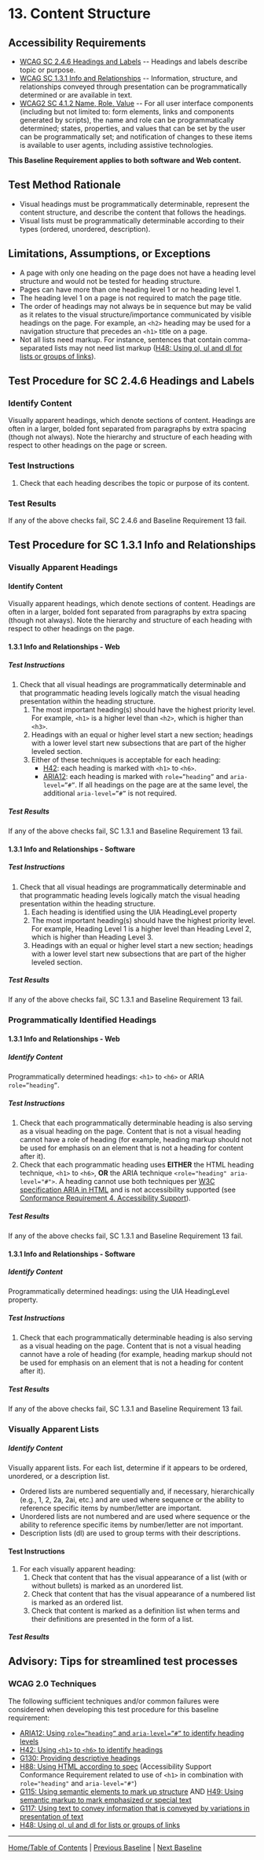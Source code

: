 # 13. Content Structure
## Accessibility Requirements
* [WCAG SC 2.4.6 Headings and Labels](http://www.w3.org/TR/UNDERSTANDING-WCAG20/navigation-mechanisms-descriptive.html) -- Headings and labels describe topic or purpose.
* [WCAG SC 1.3.1 Info and Relationships](http://www.w3.org/TR/UNDERSTANDING-WCAG20/content-structure-separation-programmatic.html) -- Information, structure, and relationships conveyed through presentation can be programmatically determined or are available in text.
* [WCAG2 SC 4.1.2 Name, Role, Value](https://www.w3.org/WAI/WCAG21/Understanding/name-role-value.html) -- For all user interface components (including but not limited to: form elements, links and components generated by scripts), the name and role can be programmatically determined; states, properties, and values that can be set by the user can be programmatically set; and notification of changes to these items is available to user agents, including assistive technologies.

**This Baseline Requirement applies to both software and Web content.**

## Test Method Rationale
* Visual headings must be programmatically determinable, represent the content structure, and describe the content that follows the headings.
* Visual lists must be programmatically determinable according to their types (ordered, unordered, description).

## Limitations, Assumptions, or Exceptions
* A page with only one heading on the page does not have a heading level structure and would not be tested for heading structure.
* Pages can have more than one heading level 1 or no heading level 1.
* The heading level 1 on a page is not required to match the page title.
* The order of headings may not always be in sequence but may be valid as it relates to the visual structure/importance communicated by visible headings on the page. For example, an `<h2>` heading may be used for a navigation structure that precedes an `<h1>` title on a page.
* Not all lists need markup. For instance, sentences that contain comma-separated lists may not need list markup ([H48: Using ol, ul and dl for lists or groups of links](http://www.w3.org/TR/2016/NOTE-WCAG20-TECHS-20161007/H48)).

## Test Procedure for SC 2.4.6 Headings and Labels
### Identify Content
Visually apparent headings, which denote sections of content. Headings are often in a larger, bolded font separated from paragraphs by extra spacing (though not always). Note the hierarchy and structure of each heading with respect to other headings on the page or screen.

### Test Instructions
1. Check that each heading describes the topic or purpose of its content.
      
### Test Results
If any of the above checks fail, SC 2.4.6 and Baseline Requirement 13 fail.

## Test Procedure for SC 1.3.1 Info and Relationships
### Visually Apparent Headings
#### Identify Content
Visually apparent headings, which denote sections of content. Headings are often in a larger, bolded font separated from paragraphs by extra spacing (though not always). Note the hierarchy and structure of each heading with respect to other headings on the page.

#### 1.3.1 Info and Relationships - Web
##### Test Instructions
1. Check that all visual headings are programmatically determinable and that programmatic heading levels logically match the visual heading presentation within the heading structure.
    1. The most important heading(s) should have the highest priority level. For example, `<h1>` is a higher level than `<h2>`, which is higher than `<h3>`. 
    1. Headings with an equal or higher level start a new section; headings with a lower level start new subsections that are part of the higher leveled section.
    1. Either of these techniques is acceptable for each heading:
          * [H42](https://www.w3.org/TR/WCAG20-TECHS/H42.html): each heading is marked with `<h1>` to `<h6>`.
          * [ARIA12](https://www.w3.org/TR/WCAG20-TECHS/ARIA12.html): each heading is marked with `role=”heading”` and `aria-level=”#”`. If all headings on the page are at the same level, the additional `aria-level=”#”` is not required.

##### Test Results
If any of the above checks fail, SC 1.3.1 and Baseline Requirement 13 fail.

#### 1.3.1 Info and Relationships - Software
##### Test Instructions
1. Check that all visual headings are programmatically determinable and that programmatic heading levels logically match the visual heading presentation within the heading structure.
    1. Each heading is identified using the UIA HeadingLevel property
    1. The most important heading(s) should have the highest priority level. For example, Heading Level 1 is a higher level than Heading Level 2, which is higher than Heading Level 3. 
    1. Headings with an equal or higher level start a new section; headings with a lower level start new subsections that are part of the higher leveled section.

##### Test Results
If any of the above checks fail, SC 1.3.1 and Baseline Requirement 13 fail.

### Programmatically Identified Headings
#### 1.3.1 Info and Relationships - Web
##### Identify Content
Programmatically determined headings: `<h1>` to `<h6>` or ARIA `role=”heading”`.

##### Test Instructions
1. Check that each programmatically determinable heading is also serving as a visual heading on the page. Content that is not a visual heading cannot have a role of heading (for example, heading markup should not be used for emphasis on an element that is not a heading for content after it).
2. Check that each programmatic heading uses **EITHER** the HTML heading technique, `<h1>` to `<h6>`, **OR** the ARIA technique `<role="heading" aria-level="#">`. A heading cannot use both techniques per [W3C specification ARIA in HTML](http://w3c.github.io/html-aria/#docconformance) and is not accessibility supported (see [Conformance Requirement 4. Accessibility Support](https://www.w3.org/TR/UNDERSTANDING-WCAG20/conformance.html#uc-accessibility-support-head)).

##### Test Results
If any of the above checks fail, SC 1.3.1 and Baseline Requirement 13 fail.

#### 1.3.1 Info and Relationships - Software
##### Identify Content
Programmatically determined headings: using the UIA HeadingLevel property.

##### Test Instructions
1. Check that each programmatically determinable heading is also serving as a visual heading on the page. Content that is not a visual heading cannot have a role of heading (for example, heading markup should not be used for emphasis on an element that is not a heading for content after it).

##### Test Results
If any of the above checks fail, SC 1.3.1 and Baseline Requirement 13 fail.

### Visually Apparent Lists
##### Identify Content
Visually apparent lists. For each list, determine if it appears to be ordered, unordered, or a description list.
* Ordered lists are numbered sequentially and, if necessary, hierarchically (e.g., 1, 2, 2a, 2ai, etc.) and are used where sequence or the ability to reference specific items by number/letter are important.
* Unordered lists are not numbered and are used where sequence or the ability to reference specific items by number/letter are not important.
* Description lists (dl) are used to group terms with their descriptions.

#### Test Instructions
1. For each visually apparent heading:
    1. Check that content that has the visual appearance of a list (with or without bullets) is marked as an unordered list.
    2. Check that content that has the visual appearance of a numbered list is marked as an ordered list.
    3. Check that content is marked as a definition list when terms and their definitions are presented in the form of a list.

##### Test Results

## Advisory: Tips for streamlined test processes
### WCAG 2.0 Techniques
The following sufficient techniques and/or common failures were considered when developing this test procedure for this baseline requirement:
* [ARIA12: Using `role=”heading”` and `aria-level=”#”` to identify heading levels](https://www.w3.org/TR/WCAG20-TECHS/ARIA12.html)
* [H42: Using `<h1>` to `<h6>` to identify headings](https://www.w3.org/TR/WCAG20-TECHS/H42.html)
* [G130: Providing descriptive headings](https://www.w3.org/TR/WCAG20-TECHS/G130.html)
* [H88: Using HTML according to spec](https://www.w3.org/TR/WCAG20-TECHS/H88.html) (Accessibility Support Conformance Requirement related to use of `<h1>` in combination with `role="heading"` and `aria-level="#"`)
* [G115: Using semantic elements to mark up structure](http://www.w3.org/TR/WCAG20-TECHS/G115.html)  AND [H49: Using semantic markup to mark emphasized or special text](http://www.w3.org/TR/WCAG20-TECHS/H49.html)
* [G117: Using text to convey information that is conveyed by variations in presentation of text](http://www.w3.org/TR/WCAG20-TECHS/G117.html)
* [H48: Using ol, ul and dl for lists or groups of links](http://www.w3.org/TR/2016/NOTE-WCAG20-TECHS-20161007/H48)
----------------------------------------
[Home/Table of Contents](index.md) | [Previous Baseline](12DataTables.md) | [Next Baseline](14Links.md)
